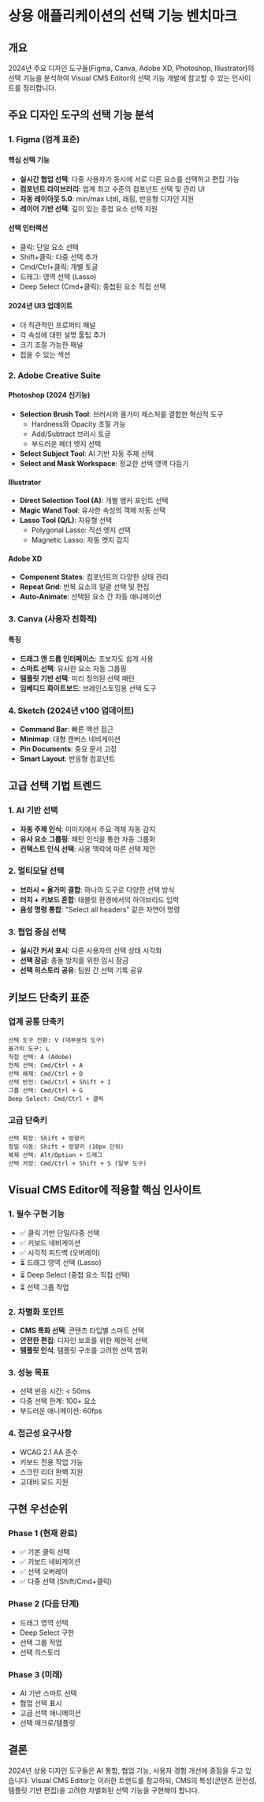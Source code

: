 # 상용 애플리케이션의 선택 기능 벤치마크

## 개요

2024년 주요 디자인 도구들(Figma, Canva, Adobe XD, Photoshop, Illustrator)의 선택 기능을 분석하여 Visual CMS Editor의 선택 기능 개발에 참고할 수 있는 인사이트를 정리합니다.

## 주요 디자인 도구의 선택 기능 분석

### 1. Figma (업계 표준)

#### 핵심 선택 기능

- **실시간 협업 선택**: 다중 사용자가 동시에 서로 다른 요소를 선택하고 편집 가능
- **컴포넌트 라이브러리**: 업계 최고 수준의 컴포넌트 선택 및 관리 UI
- **자동 레이아웃 5.0**: min/max 너비, 래핑, 반응형 디자인 지원
- **레이어 기반 선택**: 깊이 있는 중첩 요소 선택 지원

#### 선택 인터랙션

- 클릭: 단일 요소 선택
- Shift+클릭: 다중 선택 추가
- Cmd/Ctrl+클릭: 개별 토글
- 드래그: 영역 선택 (Lasso)
- Deep Select (Cmd+클릭): 중첩된 요소 직접 선택

#### 2024년 UI3 업데이트

- 더 직관적인 프로퍼티 패널
- 각 속성에 대한 설명 툴팁 추가
- 크기 조절 가능한 패널
- 접을 수 있는 섹션

### 2. Adobe Creative Suite

#### Photoshop (2024 신기능)

- **Selection Brush Tool**: 브러시와 올가미 제스처를 결합한 혁신적 도구
  - Hardness와 Opacity 조절 가능
  - Add/Subtract 브러시 토글
  - 부드러운 페더 엣지 선택
- **Select Subject Tool**: AI 기반 자동 주제 선택
- **Select and Mask Workspace**: 정교한 선택 영역 다듬기

#### Illustrator

- **Direct Selection Tool (A)**: 개별 앵커 포인트 선택
- **Magic Wand Tool**: 유사한 속성의 객체 자동 선택
- **Lasso Tool (Q/L)**: 자유형 선택
  - Polygonal Lasso: 직선 엣지 선택
  - Magnetic Lasso: 자동 엣지 감지

#### Adobe XD

- **Component States**: 컴포넌트의 다양한 상태 관리
- **Repeat Grid**: 반복 요소의 일괄 선택 및 편집
- **Auto-Animate**: 선택된 요소 간 자동 애니메이션

### 3. Canva (사용자 친화적)

#### 특징

- **드래그 앤 드롭 인터페이스**: 초보자도 쉽게 사용
- **스마트 선택**: 유사한 요소 자동 그룹핑
- **템플릿 기반 선택**: 미리 정의된 선택 패턴
- **임베디드 화이트보드**: 브레인스토밍용 선택 도구

### 4. Sketch (2024년 v100 업데이트)

- **Command Bar**: 빠른 액션 접근
- **Minimap**: 대형 캔버스 네비게이션
- **Pin Documents**: 중요 문서 고정
- **Smart Layout**: 반응형 컴포넌트

## 고급 선택 기법 트렌드

### 1. AI 기반 선택

- **자동 주제 인식**: 이미지에서 주요 객체 자동 감지
- **유사 요소 그룹핑**: 패턴 인식을 통한 자동 그룹화
- **컨텍스트 인식 선택**: 사용 맥락에 따른 선택 제안

### 2. 멀티모달 선택

- **브러시 + 올가미 결합**: 하나의 도구로 다양한 선택 방식
- **터치 + 키보드 혼합**: 태블릿 환경에서의 하이브리드 입력
- **음성 명령 통합**: "Select all headers" 같은 자연어 명령

### 3. 협업 중심 선택

- **실시간 커서 표시**: 다른 사용자의 선택 상태 시각화
- **선택 잠금**: 충돌 방지를 위한 임시 잠금
- **선택 히스토리 공유**: 팀원 간 선택 기록 공유

## 키보드 단축키 표준

### 업계 공통 단축키

```
선택 도구 전환: V (대부분의 도구)
올가미 도구: L
직접 선택: A (Adobe)
전체 선택: Cmd/Ctrl + A
선택 해제: Cmd/Ctrl + D
선택 반전: Cmd/Ctrl + Shift + I
그룹 선택: Cmd/Ctrl + G
Deep Select: Cmd/Ctrl + 클릭
```

### 고급 단축키

```
선택 확장: Shift + 방향키
정밀 이동: Shift + 방향키 (10px 단위)
복제 선택: Alt/Option + 드래그
선택 저장: Cmd/Ctrl + Shift + S (일부 도구)
```

## Visual CMS Editor에 적용할 핵심 인사이트

### 1. 필수 구현 기능

- ✅ 클릭 기반 단일/다중 선택
- ✅ 키보드 네비게이션
- ✅ 시각적 피드백 (오버레이)
- ⏳ 드래그 영역 선택 (Lasso)
- ⏳ Deep Select (중첩 요소 직접 선택)
- ⏳ 선택 그룹 작업

### 2. 차별화 포인트

- **CMS 특화 선택**: 콘텐츠 타입별 스마트 선택
- **안전한 편집**: 디자인 보호를 위한 제한적 선택
- **템플릿 인식**: 템플릿 구조를 고려한 선택 범위

### 3. 성능 목표

- 선택 반응 시간: < 50ms
- 다중 선택 한계: 100+ 요소
- 부드러운 애니메이션: 60fps

### 4. 접근성 요구사항

- WCAG 2.1 AA 준수
- 키보드 전용 작업 가능
- 스크린 리더 완벽 지원
- 고대비 모드 지원

## 구현 우선순위

### Phase 1 (현재 완료)

- ✅ 기본 클릭 선택
- ✅ 키보드 네비게이션
- ✅ 선택 오버레이
- ✅ 다중 선택 (Shift/Cmd+클릭)

### Phase 2 (다음 단계)

- 드래그 영역 선택
- Deep Select 구현
- 선택 그룹 작업
- 선택 히스토리

### Phase 3 (미래)

- AI 기반 스마트 선택
- 협업 선택 표시
- 고급 선택 애니메이션
- 선택 매크로/템플릿

## 결론

2024년 상용 디자인 도구들은 AI 통합, 협업 기능, 사용자 경험 개선에 중점을 두고 있습니다. Visual CMS Editor는 이러한 트렌드를 참고하되, CMS의 특성(콘텐츠 안전성, 템플릿 기반 편집)을 고려한 차별화된 선택 기능을 구현해야 합니다.
